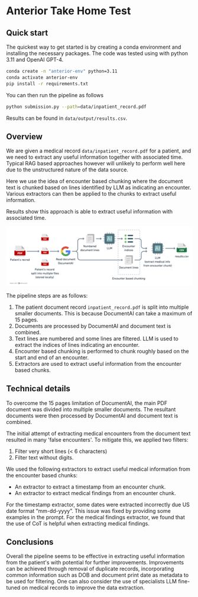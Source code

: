 # Anterior Take Home Test

## Quick start
The quickest way to get started is by creating a conda environment and installing the necessary packages. 
The code was tested using with python 3.11 and OpenAI GPT-4. 

```bash
conda create -n "anterior-env" python=3.11
conda activate anterior-env
pip install -r requirements.txt
```

You can then run the pipeline as follows
```bash
python submission.py --path=data/inpatient_record.pdf
```

Results can be found in `data/output/results.csv`.

## Overview

We are given a medical record `data/inpatient_record.pdf` for a patient, and we need to extract any useful information 
together with associated time. Typical RAG based approaches however will unlikely to perform well here due to the 
unstructured nature of the data source. 

Here we use the idea of encounter based chunking where the document text is chunked based on lines identified by 
LLM as indicating an encounter. Various extractors can then be applied to the chunks to extract useful information.

Results show this approach is able to extract useful information with associated time.

![img_1.png](img_1.png)

The pipeline steps are as follows:
1. The patient document record `inpatient_record.pdf` is split into multiple smaller documents. This is because DocumentAI can take a maximum of 15 pages.
2. Documents are processed by DocumentAI and document text is combined.
3. Text lines are numbered and some lines are filtered. LLM is used to extract the indices of lines indicating an encounter.
4. Encounter based chunking is performed to chunk roughly based on the start and end of an encounter.
5. Extractors are used to extract useful information from the encounter based chunks.

## Technical details
To overcome the 15 pages limitation of DocumentAI, the main PDF document was divided into multiple smaller documents.
The resultant documents were then processed by DocumentAI and document text is combined. 

The initial attempt of extracting medical encounters from the document text resulted in many 'false encounters'. 
To mitigate this, we applied two filters:
1. Filter very short lines (< 6 characters)
2. Filter text without digits.

We used the following extractors to extract useful medical information from the encounter based chunks:
- An extractor to extract a timestamp from an encounter chunk.
- An extractor to extract medical findings from an encounter chunk.

For the timestamp extractor, some dates were extracted incorrectly due US date format “mm-dd-yyyy”. This issue was fixed by providing some examples in the prompt. 
For the medical findings extractor, we found that the use of CoT is helpful when extracting medical findings.

## Conclusions
Overall the pipeline seems to be effective in extracting useful information from the patient's with potential for further improvements.
Improvements can be achieved through removal of duplicate records, incorporating common information such as DOB and document print date as metadata to be used for filtering.
One can also consider the use of specialists LLM fine-tuned on medical records to improve the data extraction.


